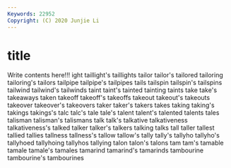 ```yaml
---
Keywords: 22952
Copyright: (C) 2020 Junjie Li
---
```


# title

Write contents here!!!
ight 
taillight's 
taillights 
tailor 
tailor's 
tailored 
tailoring 
tailoring's 
tailors 
tailpipe
tailpipe's 
tailpipes 
tails 
tailspin 
tailspin's 
tailspins 
tailwind 
tailwind's 
tailwinds 
taint
taint's 
tainted 
tainting 
taints 
take 
take's 
takeaways 
taken 
takeoff 
takeoff's
takeoffs 
takeout 
takeout's 
takeouts 
takeover 
takeover's 
takeovers 
taker 
taker's 
takers
takes 
taking 
taking's 
takings 
takings's 
talc 
talc's 
tale 
tale's 
talent
talent's 
talented 
talents 
tales 
talisman 
talisman's 
talismans 
talk 
talk's 
talkative
talkativeness 
talkativeness's 
talked 
talker 
talker's 
talkers 
talking 
talks 
tall 
taller
tallest 
tallied 
tallies 
tallness 
tallness's 
tallow 
tallow's 
tally 
tally's 
tallyho
tallyho's 
tallyhoed 
tallyhoing 
tallyhos 
tallying 
talon 
talon's 
talons 
tam 
tam's
tamable 
tamale 
tamale's 
tamales 
tamarind 
tamarind's 
tamarinds 
tambourine 
tambourine's 
tambourines
